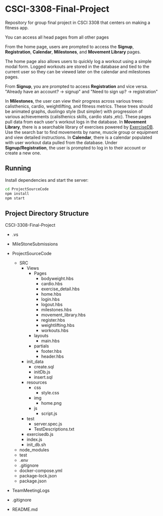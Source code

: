 # CSCI-3308-Final-Project
Repository for group final project in CSCI 3308 that centers on making a fitness app.


You can access all head pages from all other pages

From the home page, users are prompted to access the **Signup**, **Registration**, **Calendar**, **Milestones**, and **Movement Library** pages.

The home page also allows users to quickly log a workout using a simple modal form. Logged workouts are stored in the database and tied to the current user so they can be viewed later on the calendar and milestones pages.

From **Signup**, you are prompted to access **Registration** and vice versa.
"Already have an account? -> signup" and "Need to sign up? -> registration"


In **Milestones**, the user can view their progress across various trees: calisthenics, cardio, weightlifting, and fitness metrics.
These trees should be animated graphs, duolingo style (but simpler) with progression of various achievements (calisthenics skills, cardio stats ,etc). These pages pull data from each user's workout logs in the database.
In **Movement Library**, there is a searchable library of exercises powered by [ExerciseDB](https://www.exercisedb.dev/). Use the search bar to find movements by name, muscle group or equipment and view detailed instructions.
In **Calendar**, there is a calendar populated with user workout data pulled from the database.
Under **Signup/Registration**, the user is prompted to log in to their account or create a new one.

## Running
Install dependencies and start the server:
```bash
cd ProjectSourceCode
npm install
npm start
```


## Project Directory Structure

CSCI-3308-Final-Project
- .vs
- MileStoneSubmissions
- ProjectSourceCode
    - SRC
        - Views
            - Pages
                - bodyweight.hbs
                - cardio.hbs
                - exercise_detail.hbs
                - home.hbs
                - login.hbs
                - logout.hbs
                - milestones.hbs
                - movement_library.hbs
                - register.hbs
                - weightlifting.hbs
                - workouts.hbs
            - layouts
                - main.hbs
            - partials
                - footer.hbs
                - header.hbs
        - init_data
            - create.sql
            - initDb.js
            - insert.sql
        - resources
            - css
                - style.css
            - img
                - home.png
            - js
                - script.js
        - test
            - server.spec.js
            - TestDescriptions.txt
      - exercisedb.js
      - index.js
      - init_db.sh
  - node_modules
  - test
  - .env
  - .gitignore
  - docker-compose.yml
  - package-lock.json
  - package.json


- TeamMeetingLogs
- .gitignore
- README.md
